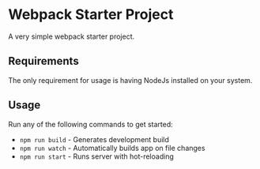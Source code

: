 # Webpack Starter Project
A very simple webpack starter project.

## Requirements
The only requirement for usage is having NodeJs installed on your system.

## Usage
Run any of the following commands to get started:
- `npm run build` - Generates development build
- `npm run watch` - Automatically builds app on file changes
- `npm run start` - Runs server with hot-reloading
